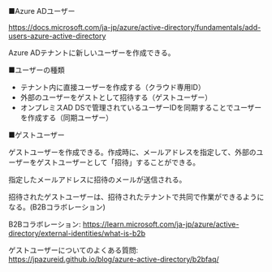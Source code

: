 ■Azure ADユーザー

https://docs.microsoft.com/ja-jp/azure/active-directory/fundamentals/add-users-azure-active-directory

Azure ADテナントに新しいユーザーを作成できる。

■ユーザーの種類

- テナント内に直接ユーザーを作成する（クラウド専用ID）
- 外部のユーザーをゲストとして招待する（ゲストユーザー）
- オンプレミスAD DSで管理されているユーザーIDを同期することでユーザーを作成する（同期ユーザー）

■ゲストユーザー

ゲストユーザーを作成できる。作成時に、メールアドレスを指定して、外部のユーザーをゲストユーザーとして「招待」することができる。

指定したメールアドレスに招待のメールが送信される。

招待されたゲストユーザーは、招待されたテナントで共同で作業ができるようになる。(B2Bコラボレーション)

B2Bコラボレーション:
https://learn.microsoft.com/ja-jp/azure/active-directory/external-identities/what-is-b2b

ゲストユーザーについてのよくある質問:
https://jpazureid.github.io/blog/azure-active-directory/b2bfaq/

